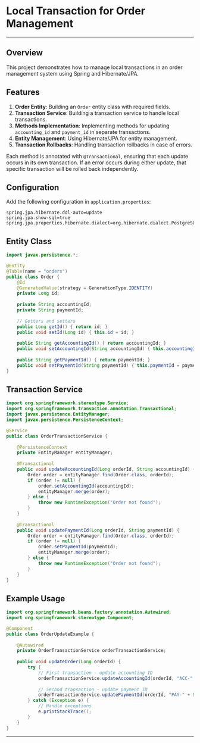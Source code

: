 # Local Transaction for Order Management
---

## Overview

This project demonstrates how to manage local transactions in an order management system using Spring and Hibernate/JPA.

## Features

1. **Order Entity**: Building an `Order` entity class with required fields.
2. **Transaction Service**: Building a transaction service to handle local transactions.
3. **Methods Implementation**: Implementing methods for updating `accounting_id` and `payment_id` in separate transactions.
4. **Entity Management**: Using Hibernate/JPA for entity management.
5. **Transaction Rollbacks**: Handling transaction rollbacks in case of errors.

Each method is annotated with `@Transactional`, ensuring that each update occurs in its own transaction. If an error occurs during either update, that specific transaction will be rolled back independently.

## Configuration

Add the following configuration in `application.properties`:

```properties
spring.jpa.hibernate.ddl-auto=update
spring.jpa.show-sql=true
spring.jpa.properties.hibernate.dialect=org.hibernate.dialect.PostgreSQLDialect
```

## Entity Class

```java
import javax.persistence.*;

@Entity
@Table(name = "orders")
public class Order {
    @Id
    @GeneratedValue(strategy = GenerationType.IDENTITY)
    private Long id;
    
    private String accountingId;
    private String paymentId;
    
    // Getters and setters
    public Long getId() { return id; }
    public void setId(Long id) { this.id = id; }
    
    public String getAccountingId() { return accountingId; }
    public void setAccountingId(String accountingId) { this.accountingId = accountingId; }
    
    public String getPaymentId() { return paymentId; }
    public void setPaymentId(String paymentId) { this.paymentId = paymentId; }
}
```

## Transaction Service

```java
import org.springframework.stereotype.Service;
import org.springframework.transaction.annotation.Transactional;
import javax.persistence.EntityManager;
import javax.persistence.PersistenceContext;

@Service
public class OrderTransactionService {
    
    @PersistenceContext
    private EntityManager entityManager;
    
    @Transactional
    public void updateAccountingId(Long orderId, String accountingId) {
        Order order = entityManager.find(Order.class, orderId);
        if (order != null) {
            order.setAccountingId(accountingId);
            entityManager.merge(order);
        } else {
            throw new RuntimeException("Order not found");
        }
    }
    
    @Transactional
    public void updatePaymentId(Long orderId, String paymentId) {
        Order order = entityManager.find(Order.class, orderId);
        if (order != null) {
            order.setPaymentId(paymentId);
            entityManager.merge(order);
        } else {
            throw new RuntimeException("Order not found");
        }
    }
}
```

## Example Usage

```java
import org.springframework.beans.factory.annotation.Autowired;
import org.springframework.stereotype.Component;

@Component
public class OrderUpdateExample {
    
    @Autowired
    private OrderTransactionService orderTransactionService;
    
    public void updateOrder(Long orderId) {
        try {
            // First transaction - update accounting ID
            orderTransactionService.updateAccountingId(orderId, "ACC-" + System.currentTimeMillis());
            
            // Second transaction - update payment ID
            orderTransactionService.updatePaymentId(orderId, "PAY-" + System.currentTimeMillis());
        } catch (Exception e) {
            // Handle exceptions
            e.printStackTrace();
        }
    }
}
```

---
